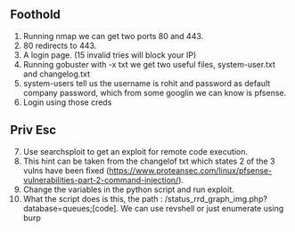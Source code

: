 ## Foothold
1. Running nmap we can get two ports 80 and 443.
2. 80 redirects to 443.
3. A login page. (15 invalid tries will block your IP)
4. Running gobuster with -x txt we get two useful files, system-user.txt and changelog.txt
5. system-users tell us the username is rohit and password as default company password, which from some googlin we can know is pfsense.
6. Login using those creds

## Priv Esc

7. Use searchsploit to get an exploit for remote code execution.
8. This hint can be taken from the changelof txt which states 2 of the 3 vulns have been fixed (https://www.proteansec.com/linux/pfsense-vulnerabilities-part-2-command-injection/).
9. Change the variables in the python script and run exploit.
10. What the script does is this, the path : /status_rrd_graph_img.php?database=queues;[code]. We can use revshell or just enumerate using burp

